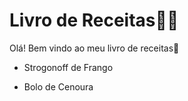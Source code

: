 # Livro de Receitas:man_cook:

Olá! Bem vindo ao meu livro de receitas:wave:

- Strogonoff de Frango

- Bolo de Cenoura
